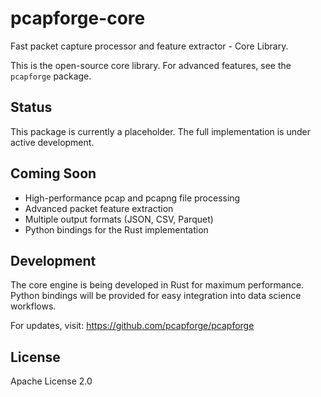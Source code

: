 # pcapforge-core

Fast packet capture processor and feature extractor - Core Library.

This is the open-source core library. For advanced features, see the `pcapforge` package.

## Status

This package is currently a placeholder. The full implementation is under active development.

## Coming Soon

- High-performance pcap and pcapng file processing
- Advanced packet feature extraction
- Multiple output formats (JSON, CSV, Parquet)
- Python bindings for the Rust implementation

## Development

The core engine is being developed in Rust for maximum performance. Python bindings will be provided for easy integration into data science workflows.

For updates, visit: https://github.com/pcapforge/pcapforge

## License

Apache License 2.0